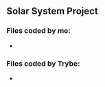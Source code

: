 ## Solar System Project

<!-- 
(./imgs/solar-system.png) -->

### Files coded by me:
- 

### Files coded by Trybe:
-

